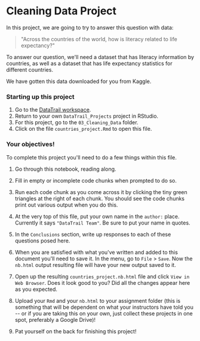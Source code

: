 


# Cleaning Data Project

In this project, we are going to try to answer this question with data:

> "Across the countries of the world, how is literacy related to life expectancy?"

To answer our question, we'll need a dataset that has literacy information by countries, as well as a dataset that has life expectancy statistics for different countries.

We have gotten this data downloaded for you from Kaggle.

### Starting up this project

1. Go to the [DataTrail workspace](https://rstudio.cloud/spaces/3919/join?access_code=RUUQ-eEgKea0oMF7EJy4UePldyBBMu7d0amv2KFC).
2. Return to your own `DataTrail_Projects` project in RStudio.
3. For this project, go to the `03_Cleaning_Data` folder.
4. Click on the file `countries_project.Rmd` to open this file.

### Your objectives!

To complete this project you'll need to do a few things within this file.  

1. Go through this notebook, reading along.

2. Fill in empty or incomplete code chunks when prompted to do so.

3. Run each code chunk as you come across it by clicking the tiny green triangles at the right of each chunk. You should see the code chunks print out various output when you do this.

4. At the very top of this file, put your own name in the `author:` place. Currently it says `"DataTrail Team"`. Be sure to put your name in quotes.

5. In the `Conclusions` section, write up responses to each of these questions posed here.

6. When you are satisfied with what you've written and added to this document you'll need to save it. In the menu, go to `File` > `Save`. Now the `nb.html` output resulting file will have your new output saved to it.

7. Open up the resulting `countries_project.nb.html` file and click `View in Web Browser`. Does it look good to you? Did all the changes appear here as you expected.

8. Upload your `Rmd` and your `nb.html` to your assignment folder (this is something that will be dependent on what your instructors have told you -- or if you are taking this on your own, just collect these projects in one spot, preferably a Google Drive)!

7. Pat yourself on the back for finishing this project!
